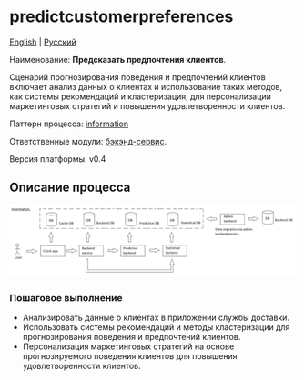 # predictcustomerpreferences

[English](predictcustomerpreferences.md) | [Русский](predictcustomerpreferences.ru.md)

Наименование: **Предсказать предпочтения клиентов**.

Сценарий прогнозирования поведения и предпочтений клиентов включает анализ данных о клиентах и использование таких методов, как системы рекомендаций и кластеризация, для персонализации маркетинговых стратегий и повышения удовлетворенности клиентов.

Паттерн процесса: [information](../../processpatterns/information.md)

Ответственные модули: [бэкэнд-сервис](../../backend/predictivebackend.md).

Версия платформы: v0.4

## Описание процесса

![information_overall](../../img/processpatterns/information_overall.png)

### Пошаговое выполнение

- Анализировать данные о клиентах в приложении службы доставки.
- Использовать системы рекомендаций и методы кластеризации для прогнозирования поведения и предпочтений клиентов.
- Персонализация маркетинговых стратегий на основе прогнозируемого поведения клиентов для повышения удовлетворенности клиентов.
